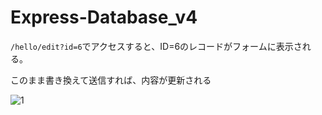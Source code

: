 # Express-Database_v4

`/hello/edit?id=6`でアクセスすると、ID=6のレコードがフォームに表示される。

このまま書き換えて送信すれば、内容が更新される

![1](https://user-images.githubusercontent.com/28942665/34538004-f2fe49be-f10d-11e7-8879-3278902ceb2f.JPG)


